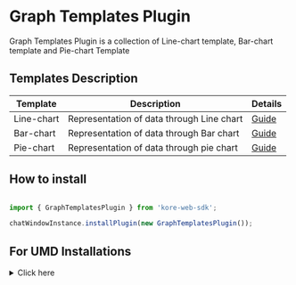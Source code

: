 # Graph Templates Plugin

Graph Templates Plugin is a collection of Line-chart template, Bar-chart template  and Pie-chart Template

## Templates Description

| Template  | Description |  Details
| ------------- | ------------- |------------- |
| Line-chart | Representation of data through Line chart  |[Guide ](../../templates/lineChartTemplate) 
| Bar-chart | Representation of data through Bar chart  |[Guide ](../../templates/barChartTemplate) 
| Pie-chart |  Representation of data through pie chart  |[Guide ](../../templates/pieChartTemplate) 

## How to install

```js

import { GraphTemplatesPlugin } from 'kore-web-sdk';

chatWindowInstance.installPlugin(new GraphTemplatesPlugin());

```
## For UMD Installations
<details>

 <summary>Click here</summary>
	<br>
  
  1. Include kore-graph-templates-plugin-umd.js in index.html

```js
<script  src="PATH_TO_FILE/kore-graph-templates-plugin-umd.js"></script>

```
2. Get plugin reference

```js
var GraphTemplatesPlugin=KoreGraphTemplatesPluginSDK.GraphTemplatesPlugin;


chatWindowInstance.installPlugin(new GraphTemplatesPlugin());
```
 </details>

